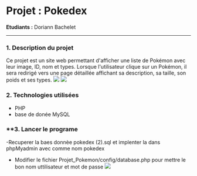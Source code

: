 # **Projet : Pokedex**

**Etudiants :** Doriann Bachelet

---

### **1. Description du projet**
Ce projet est un site web  permettant d'afficher une liste de Pokémon avec leur image, ID, nom et types. 
Lorsque l'utilisateur clique sur un Pokémon, il sera redirigé vers une page détaillée affichant sa description, sa taille, son poids et ses types.
<img src="./imggit/presentation1.PNG">
<img src="./imggit/presentation2.PNG">

### **2. Technologies utilisées**

- PHP
-  base de donée MySQL
### **3. Lancer le programe
-Recuperer la baes donnèe pokedex (2).sql et implenter la dans phpMyadmin avec comme nom pokedex
- Modifier le fichier Projet_Pokemon/config/database.php pour mettre le bon nom uttilisateur et mot de passe
  <img src="./imggit/lancer.png">
